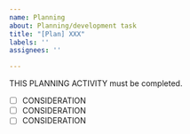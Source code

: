 ```yaml
---
name: Planning
about: Planning/development task
title: "[Plan] XXX"
labels: ''
assignees: ''

---
```


THIS PLANNING ACTIVITY must be completed.

- [ ] CONSIDERATION
- [ ] CONSIDERATION
- [ ] CONSIDERATION
